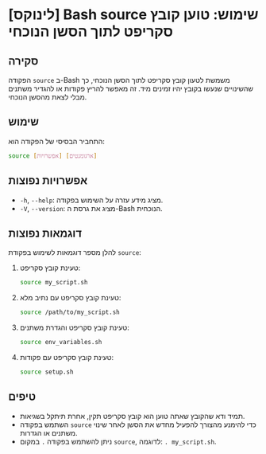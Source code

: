 # [לינוקס] Bash source שימוש: טוען קובץ סקריפט לתוך הסשן הנוכחי

## סקירה
הפקודה `source` ב-Bash משמשת לטעון קובץ סקריפט לתוך הסשן הנוכחי, כך שהשינויים שנעשו בקובץ יהיו זמינים מיד. זה מאפשר להריץ פקודות או להגדיר משתנים מבלי לצאת מהסשן הנוכחי.

## שימוש
התחביר הבסיסי של הפקודה הוא:
```bash
source [אפשרויות] [ארגומנטים]
```

## אפשרויות נפוצות
- `-h`, `--help`: מציג מידע עזרה על השימוש בפקודה.
- `-V`, `--version`: מציג את גרסת ה-Bash הנוכחית.

## דוגמאות נפוצות
להלן מספר דוגמאות לשימוש בפקודת `source`:

1. טעינת קובץ סקריפט:
   ```bash
   source my_script.sh
   ```

2. טעינת קובץ סקריפט עם נתיב מלא:
   ```bash
   source /path/to/my_script.sh
   ```

3. טעינת קובץ סקריפט והגדרת משתנים:
   ```bash
   source env_variables.sh
   ```

4. טעינת קובץ סקריפט עם פקודות:
   ```bash
   source setup.sh
   ```

## טיפים
- תמיד ודא שהקובץ שאתה טוען הוא קובץ סקריפט תקין, אחרת תיתקל בשגיאות.
- השתמש בפקודה `source` כדי להימנע מהצורך להפעיל מחדש את הסשן לאחר שינוי משתנים או הגדרות.
- ניתן להשתמש בפקודה `.` במקום `source`, לדוגמה: `. my_script.sh`.